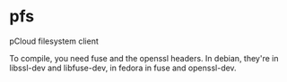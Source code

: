 pfs
===

pCloud filesystem client

To compile, you need fuse and the openssl headers. In debian,
they're in libssl-dev and libfuse-dev, in fedora in fuse and
openssl-dev.
